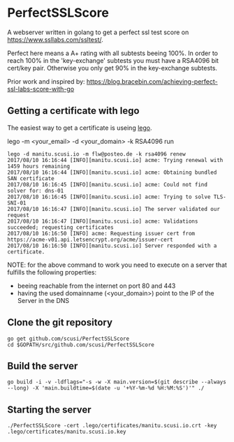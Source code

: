 PerfectSSLScore
===============

A webserver written in golang to get a perfect ssl test score on https://www.ssllabs.com/ssltest/.

Perfect here means a A+ rating with all subtests beeing 100%.
In order to reach 100% in the 'key-exchange' subtests you must have a RSA4096 bit cert/key pair.
Otherwise you only get 90% in the key-exchange subtests.

Prior work and inspired by: https://blog.bracebin.com/achieving-perfect-ssl-labs-score-with-go

Getting a certificate with lego
-------------------------------

The easiest way to get a certificate is useing [lego](https://github.com/xenolf/lego).

lego -m <your_email> -d <your_domain> -k RSA4096 run

```
lego -d manitu.scusi.io -m flw@posteo.de -k rsa4096 renew
2017/08/10 16:16:44 [INFO][manitu.scusi.io] acme: Trying renewal with 1459 hours remaining
2017/08/10 16:16:44 [INFO][manitu.scusi.io] acme: Obtaining bundled SAN certificate
2017/08/10 16:16:45 [INFO][manitu.scusi.io] acme: Could not find solver for: dns-01
2017/08/10 16:16:45 [INFO][manitu.scusi.io] acme: Trying to solve TLS-SNI-01
2017/08/10 16:16:47 [INFO][manitu.scusi.io] The server validated our request
2017/08/10 16:16:47 [INFO][manitu.scusi.io] acme: Validations succeeded; requesting certificates
2017/08/10 16:16:50 [INFO] acme: Requesting issuer cert from https://acme-v01.api.letsencrypt.org/acme/issuer-cert
2017/08/10 16:16:50 [INFO][manitu.scusi.io] Server responded with a certificate.
```

NOTE: for the above command to work you need to execute on a server that fulfills the following properties:
* beeing reachable from the internet on port 80 and 443
* having the used domainname (<your_domain>) point to the IP of the Server in the DNS

Clone the git repository
------------------------

```
go get github.com/scusi/PerfectSSLScore
cd $GOPATH/src/github.com/scusi/PerfectSSLScore
```

Build the server
----------------

```
go build -i -v -ldflags="-s -w -X main.version=$(git describe --always --long) -X 'main.buildtime=$(date -u '+%Y-%m-%d %H:%M:%S')'" ./
```


Starting the server
-------------------

```
./PerfectSSLScore -cert .lego/certificates/manitu.scusi.io.crt -key .lego/certificates/manitu.scusi.io.key
```
